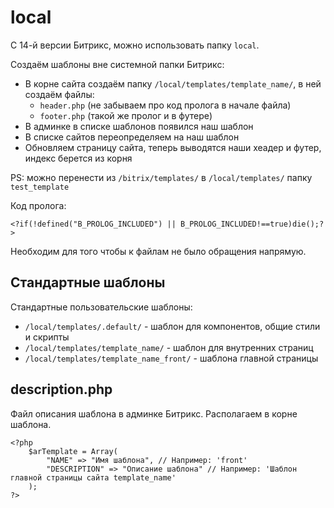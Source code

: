 # local
С 14-й версии Битрикс, можно использовать папку `local`.

Создаём шаблоны вне системной папки Битрикс:
- В корне сайта создаём папку `/local/templates/template_name/`, в ней создаём файлы:
    - `header.php` (не забываем про код пролога в начале файла)
    - `footer.php` (такой же пролог и в футере)
- В админке в списке шаблонов появился наш шаблон
- В списке сайтов переопределяем на наш шаблон
- Обновляем страницу сайта, теперь выводятся наши хеадер и футер, индекс берется из корня

PS: можно перенести из `/bitrix/templates/` в `/local/templates/` папку `test_template`

Код пролога:

    <?if(!defined("B_PROLOG_INCLUDED") || B_PROLOG_INCLUDED!==true)die();?>

Необходим для того чтобы к файлам не было обращения напрямую.

## Стандартные шаблоны
Стандартные пользовательские шаблоны:
- `/local/templates/.default/` - шаблон для компонентов, общие стили и скрипты
- `/local/templates/template_name/` - шаблон для внутренних страниц
- `/local/templates/template_name_front/` - шаблона главной страницы

## description.php
Файл описания шаблона в админке Битрикс. Располагаем в корне шаблона.

    <?php
        $arTemplate = Array(
            "NAME" => "Имя шаблона", // Например: 'front'
            "DESCRIPTION" => "Описание шаблона" // Например: 'Шаблон главной страницы сайта template_name'
        );
    ?>

